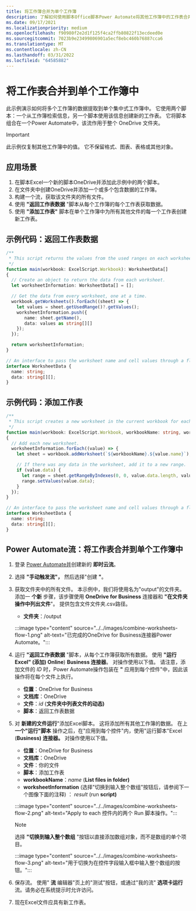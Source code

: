 ```yaml
---
title: 将工作簿合并为单个工作簿
description: 了解如何使用脚本Office脚本Power Automate将其他工作簿中的工作表合并到单个工作簿中。
ms.date: 09/17/2021
ms.localizationpriority: medium
ms.openlocfilehash: f90980f2e2d1f125f4ca2ffb80822f13ecdeed0e
ms.sourcegitcommit: 7023b9e23499806901a5ecf8ebc460b76887cca6
ms.translationtype: MT
ms.contentlocale: zh-CN
ms.lasthandoff: 03/31/2022
ms.locfileid: "64585882"
---
```

# <a name="combine-worksheets-into-a-single-workbook"></a>将工作表合并到单个工作簿中

此示例演示如何将多个工作簿的数据提取到单个集中式工作簿中。 它使用两个脚本：一个从工作簿检索信息，另一个脚本使用该信息创建新的工作表。 它将脚本组合在一个Power Automate中，该流作用于整个 OneDrive 文件夹。

> [!IMPORTANT]
> 此示例仅复制其他工作簿中的值。 它不保留格式、图表、表格或其他对象。

## <a name="scenario"></a>应用场景

1. 在脚本Excel一个新的脚本OneDrive并添加此示例中的两个脚本。
1. 在文件夹中创建OneDrive并添加一个或多个包含数据的工作簿。
1. 构建一个流，获取该文件夹的所有文件。
1. 使用 **"返回工作表数据** "脚本从每个工作簿的每个工作表获取数据。
1. 使用 **"添加工作表"** 脚本在单个工作簿中为所有其他文件的每一个工作表创建新工作表。

## <a name="sample-code-return-worksheet-data"></a>示例代码：返回工作表数据

```TypeScript
/**
 * This script returns the values from the used ranges on each worksheet.
 */
function main(workbook: ExcelScript.Workbook): WorksheetData[]
{
  // Create an object to return the data from each worksheet.
  let worksheetInformation: WorksheetData[] = [];

  // Get the data from every worksheet, one at a time.
  workbook.getWorksheets().forEach((sheet) => {
    let values = sheet.getUsedRange()?.getValues();
    worksheetInformation.push({
       name: sheet.getName(),
       data: values as string[][]
    });
  });

  return worksheetInformation;
}

// An interface to pass the worksheet name and cell values through a flow.
interface WorksheetData {
  name: string;
  data: string[][];
}
```

## <a name="sample-code-add-worksheets"></a>示例代码：添加工作表

```TypeScript
/**
 * This script creates a new worksheet in the current workbook for each WorksheetData object provided.
 */
function main(workbook: ExcelScript.Workbook, workbookName: string, worksheetInformation: WorksheetData[])
{
  // Add each new worksheet.
  worksheetInformation.forEach((value) => {
    let sheet = workbook.addWorksheet(`${workbookName}.${value.name}`);

    // If there was any data in the worksheet, add it to a new range.
    if (value.data) {
      let range = sheet.getRangeByIndexes(0, 0, value.data.length, value.data[0].length);
      range.setValues(value.data);
    }
  });
}

// An interface to pass the worksheet name and cell values through a flow.
interface WorksheetData {
  name: string;
  data: string[][];
}
```

## <a name="power-automate-flow-combine-worksheets-into-a-single-workbook"></a>Power Automate流：将工作表合并到单个工作簿中

1. 登录 [Power Automate并](https://flow.microsoft.com)创建新的 **即时云流**。
1. 选择 **"手动触发流"，** 然后选择"创建 **"**。
1. 获取文件夹中的所有文件。 本示例中，我们将使用名为"output"的文件夹。 添加一 **个新** 步骤，该步骤使用 **OneDrive for Business** 连接器和 **"在文件夹操作中列出文件**"。 提供包含文件文件夹.csv路径。
    * **文件夹**：/output

    :::image type="content" source="../../images/combine-worksheets-flow-1.png" alt-text="已完成的OneDrive for Business连接器Power Automate。":::
1. 运行 **"返回工作表数据** "脚本，从每个工作簿获取所有数据。 使用 **"运行Excel" (添加) Online**) **Business 连接器**。 对操作使用以下值。 请注意，添加文件的 *ID* 时，Power Automate操作包装在 **"** 应用到每个控件"中，因此该操作将在每个文件上执行。
    * **位置**：OneDrive for Business
    * **文档库**：OneDrive
    * **文件**：*id* (**文件夹中列表文件的动态)**
    * **脚本**：返回工作表数据
1. 对 **新建的文件运行**"添加Excel脚本。 这将添加所有其他工作簿的数据。 在上 **一个"运行"脚本** 操作之后，在"应用到每个控件"内，使用"运行脚本"Excel (**Business)** **连接器。** 对操作使用以下值。
    * **位置**：OneDrive for Business
    * **文档库**：OneDrive
    * **文件**：你的文件
    * **脚本**：添加工作表
    * **workbookName**：*name* (**List files in folder)**
    * **worksheetInformation** (选择"切换到输入整个数组"按钮后，请参阅下一个图像下面的注释) ： *result* (run **script)**

    :::image type="content" source="../../images/combine-worksheets-flow-2.png" alt-text="Apply to each 控件内的两个 Run 脚本操作。":::
    > [!NOTE]
    > 选择 **"切换到输入整个数组** "按钮以直接添加数组对象，而不是数组的单个项目。
    >
    > :::image type="content" source="../../images/combine-worksheets-flow-3.png" alt-text="用于切换为在控件字段输入框中输入整个数组的按钮。":::
1. 保存流。 使用" **流** 编辑器"页上的"测试"按钮，或通过"我的流" **选项卡运行** 流。请务必在系统提示时允许访问。
1. 现在Excel文件应具有新工作表。
